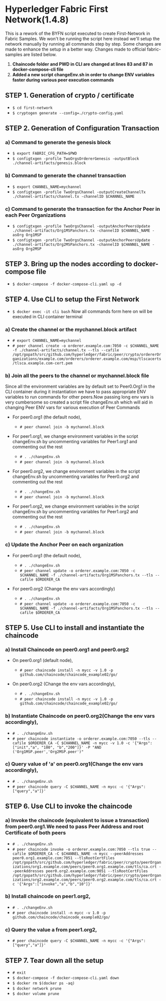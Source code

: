 # Hyperledger Fabric First Network(1.4.8) 

This is a rework of the BYFN script executed to create First-Network in Fabric Samples. We won't be running the script here instead we'll setup the network manually by running all commands step by step. Some changes are made to enhance the setup in a better way.
Changes made to official fabric-samples are listed below.

1) **Chaincode folder and PWD in CLI are changed at lines 83 and 87 in docker-compose-cli file**
2) **Added a new script changeEnv.sh in order to change ENV variables faster during various peer execution commands**

## STEP 1. Generation of crypto / certificate
- `$ cd first-network`
- `$ cryptogen generate --config=./crypto-config.yaml` 

## STEP 2. Generation of Configuration Transaction

### a) Command to generate the genesis block

- `$ export FABRIC_CFG_PATH=$PWD`
- `$ configtxgen -profile TwoOrgsOrdererGenesis -outputBlock ./channel-artifacts/genesis.block`

### b) Command to generate the channel transaction

- `$ export CHANNEL_NAME=mychannel`
- `$ configtxgen -profile TwoOrgsChannel -outputCreateChannelTx ./channel-artifacts/channel.tx -channelID $CHANNEL_NAME`

### c) Command to generate the transaction for the Anchor Peer in each Peer Organizations

- `$ configtxgen -profile TwoOrgsChannel -outputAnchorPeersUpdate ./channel-artifacts/Org1MSPanchors.tx -channelID $CHANNEL_NAME -asOrg Org1MSP`
- `$ configtxgen -profile TwoOrgsChannel -outputAnchorPeersUpdate ./channel-artifacts/Org2MSPanchors.tx -channelID $CHANNEL_NAME -asOrg Org2MSP`

## STEP 3. Bring up the nodes according to docker-compose file
- `$ docker-compose -f docker-compose-cli.yaml up -d`

## STEP 4. Use CLI to setup the First Network
- `$ docker exec -it cli bash`
Now all commands form here on will be executed in CLI container terminal

### a) Create the channel or the mychannel.block artifact
  - `# export CHANNEL_NAME=mychannel`
  - `# peer channel create -o orderer.example.com:7050 -c $CHANNEL_NAME -f ./channel-artifacts/channel.tx --tls --cafile /opt/gopath/src/github.com/hyperledger/fabric/peer/crypto/ordererOrganizations/example.com/orderers/orderer.example.com/msp/tlscacerts/tlsca.example.com-cert.pem`

### b) Join all the peers to the channel or mychannel.block file
Since all the environment variables are by default set to Peer0.Org1 in the CLI container during it instantiation we have to pass appropriate ENV variables to run commands for other peers.Now passing long env vars is very cumbersome so created a script file changeEnv.sh which will aid in changing Peer ENV vars for various execution of Peer Commands

- For peer0.org1 (the default node),
  - `# peer channel join -b mychannel.block`

- For peer1.org1, we change environment variables in the script changeEnv.sh by uncommenting variables for Peer1.org1 and commenting out the rest
  - `# . ./changeEnv.sh`
  - `# peer channel join -b mychannel.block`
 
- For peer0.org2, we change environment variables in the script changeEnv.sh by uncommenting variables for Peer0.org2 and commenting out the rest
  - `# . ./changeEnv.sh`
  - `# peer channel join -b mychannel.block`

- For peer1.org2, we change environment variables in the script changeEnv.sh by uncommenting variables for Peer1.org2 and commenting out the rest
  - `# . ./changeEnv.sh`
  - `# peer channel join -b mychannel.block`

### c) Update the Anchor Peer on each organization

- For peer0.org1 (the default node),
  - `# . ./changeEnv.sh`
  - `# peer channel update -o orderer.example.com:7050 -c $CHANNEL_NAME -f ./channel-artifacts/Org1MSPanchors.tx --tls --cafile $ORDERER_CA`

- For peer0.org2 (Change the env vars accordingly)
  - `# . ./changeEnv.sh`
  - `# peer channel update -o orderer.example.com:7050 -c $CHANNEL_NAME -f ./channel-artifacts/Org1MSPanchors.tx --tls --cafile $ORDERER_CA`

## STEP 5. Use CLI to install and instantiate the chaincode

### a) Install Chaincode on peer0.org1 and peer0.org2

- On peer0.org1 (default node),
  - `# peer chaincode install -n mycc -v 1.0 -p github.com/chaincode/chaincode_example02/go/`

- On peer0.org2 (Change the env vars accordingly),
  - `# . ./changeEnv.sh`
  - `# peer chaincode install -n mycc -v 1.0 -p github.com/chaincode/chaincode_example02/go/`

### b) Instantiate Chaincode on peer0.org2(Change the env vars accordingly),
  - `# . ./changeEnv.sh`
  - `# peer chaincode instantiate -o orderer.example.com:7050 --tls --cafile $ORDERER_CA -C $CHANNEL_NAME -n mycc -v 1.0 -c '{"Args":["init","a", "100", "b","200"]}' -P "AND ('Org1MSP.peer','Org2MSP.peer')"`

### c) Query value of 'a' on peer0.org1(Change the env vars accordingly),
  - `# . ./changeEnv.sh`
  - `# peer chaincode query -C $CHANNEL_NAME -n mycc -c '{"Args":["query","a"]}'`

## STEP 6. Use CLI to invoke the chaincode

### a) Invoke the chaincode (equivalent to issue a transaction) from peer0.org1.We need to pass Peer Address and root Certificate of both peers
  - `# . ./changeEnv.sh`
  - `# peer chaincode invoke -o orderer.example.com:7050 --tls true --cafile $ORDERER_CA -C $CHANNEL_NAME -n mycc --peerAddresses peer0.org1.example.com:7051 --tlsRootCertFiles /opt/gopath/src/github.com/hyperledger/fabric/peer/crypto/peerOrganizations/org1.example.com/peers/peer0.org1.example.com/tls/ca.crt --peerAddresses peer0.org2.example.com:9051 --tlsRootCertFiles /opt/gopath/src/github.com/hyperledger/fabric/peer/crypto/peerOrganizations/org2.example.com/peers/peer0.org2.example.com/tls/ca.crt -c '{"Args":["invoke","a","b","10"]}'`

### b) Install chaincode on peer1.org2,
  - `# . ./changeEnv.sh`
  - `# peer chaincode install -n mycc -v 1.0 -p github.com/chaincode/chaincode_example02/go/`

### c) Query the value a from peer1.org2,
  - `# peer chaincode query -C $CHANNEL_NAME -n mycc -c '{"Args":["query","a"]}'`

## STEP 7. Tear down all the setup
- `# exit`
- `$ docker-compose -f docker-compose-cli.yaml down`
- `$ docker rm $(docker ps -aq)`
- `$ docker network prune`
- `$ docker volume prune`